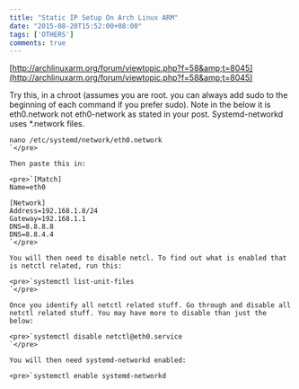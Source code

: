 ```yaml
---
title: "Static IP Setup On Arch Linux ARM"
date: "2015-08-20T15:52:00+08:00"
tags: ['OTHERS']
comments: true
---
```



[http://archlinuxarm.org/forum/viewtopic.php?f=58&amp;t=8045](http://archlinuxarm.org/forum/viewtopic.php?f=58&amp;t=8045)

Try this, in a chroot (assumes you are root. you can always add sudo to the beginning of each command if you prefer sudo). Note in the below it is eth0.network not eth0-network as stated in your post. Systemd-networkd uses *.network files.

<!--more-->

    nano /etc/systemd/network/eth0.network
    `</pre>

    Then paste this in:

    <pre>`[Match]
    Name=eth0

    [Network]
    Address=192.168.1.8/24
    Gateway=192.168.1.1
    DNS=8.8.8.8
    DNS=8.8.4.4
    `</pre>

    You will then need to disable netcl. To find out what is enabled that is netctl related, run this:

    <pre>`systemctl list-unit-files
    `</pre>

    Once you identify all netctl related stuff. Go through and disable all netctl related stuff. You may have more to disable than just the below:

    <pre>`systemctl disable netctl@eth0.service
    `</pre>

    You will then need systemd-networkd enabled:

    <pre>`systemctl enable systemd-networkd
    

